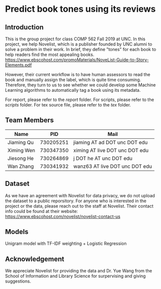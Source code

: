 # Predict book tones using its reviews

## Introduction
This is the group project for class COMP 562 Fall 2019 at UNC. In this project, we help Novelist, which is a publisher founded by UNC alumni to solve a problem in their work. In brief, they define "tones" for each book to help readers find the most appealing books. https://www.ebscohost.com/promoMaterials/NoveList-Guide-to-Story-Elements.pdf

However, their current workflow is to have human assessors to read the book and manually assign the label, which is quite time consuming. Therefore, they turn to us to see whether we could develop some Machine Learning algorithms to automatically tag a book using its metadata.

For report, please refer to the *report* folder.
For scripts, please refer to the *scripts* folder.
For tex source file, please refer to the *tex* folder.

## Team Members

|Name|PID|Mail|
|----|----|--------|
|Jiaming Qu|730205251|jiaming AT ad DOT unc DOT edu|
|Ximing Wen|730347350|ximing AT live DOT unc DOT edu|
|Jiesong He|730264869|j DOT he AT unc DOT edu|
|Wan Zhang|730341932|wanz63 AT live DOT unc DOT edu|

## Dataset
As we have an agreement with Novelist for data privacy, we do not upload the dataset to a public reporsitory. For anyone who is interested in the project or the data, please reach out to the staff at Novelist. Their contact info could be found at their website: https://www.ebscohost.com/novelist/novelist-contact-us

## Models
Unigram model with TF-IDF weighting + Logistic Regression

## Acknowledgement
We appreciate Novelist for providing the data and Dr. Yue Wang from the School of Information and Library Science for surpervising and giving suggestions.
